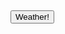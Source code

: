 <script src="/javascript/weather.js"></script>
<link href="/stylesheet/weather.css" rel="stylesheet">

<html lang="en">
    <body onload="awaitFetchWeatherAPI()">
        <h1 id="city" class="weatherHeader"></h1>
        <div class="container">
            <img src="" id="weatherToday"/>
            <p id="temp" class="weatherBody"></p>
            <p id="howItlooksLike" class="weatherBody"></span>
        </div>
        <button onclick="weatherAPI()">Weather!</button>
    </body>
</html>